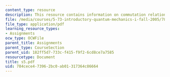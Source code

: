 ```yaml
---
content_type: resource
description: This resource contains information on commutation relation.
file: /media/courses/5-73-introductory-quantum-mechanics-i-fall-2005/784cece473962bc0ab01317364c86664_s5.pdf
file_type: application/pdf
learning_resource_types:
- Assignments
ocw_type: OCWFile
parent_title: Assignments
parent_type: CourseSection
parent_uid: 182ff5d7-733c-f415-f9f2-6cd8ce7a7585
resourcetype: Document
title: s5.pdf
uid: 784cece4-7396-2bc0-ab01-317364c86664
---
```

